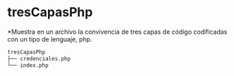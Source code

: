 # tresCapasPhp
*Muestra en un archivo la convivencia de tres capas de código codificadas con un tipo de lenguaje, php.
```bash
tresCapasPhp
├── credenciales.php
└── index.php
```
    